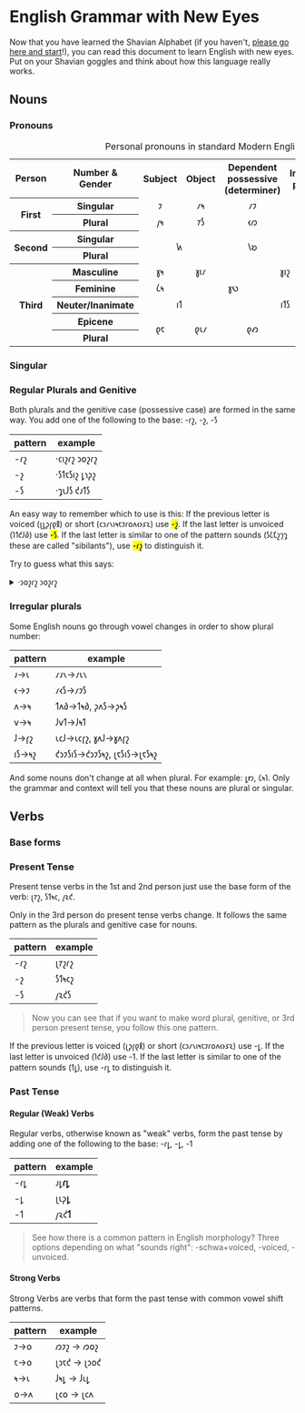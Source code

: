 # English Grammar with New Eyes

Now that you have learned the Shavian Alphabet (if you haven't, [please go here and start](https://shavian.school/index.html?l=0)!), you can read this document to learn English with new eyes. Put on your Shavian goggles and think about how this language really works.

## Nouns

### Pronouns

<table style="text-align:center">
<caption>Personal pronouns in standard Modern English</caption>
<tbody><tr>
<th>Person
</th>
<th colspan="2">Number &amp; Gender
</th>
<th>Subject</th>
<th>Object</th>
<th>Dependent possessive (determiner)</th>
<th>Independent possessive</th>
<th>Reflexive</th></tr>
<tr>
<th rowspan="2">First
</th>
<th colspan="2">Singular
</th>
<td>𐑲</td>
<td>𐑥𐑰</td>
<td>𐑥𐑲</td>
<td>𐑥𐑲𐑯</td>
<td>𐑥𐑲𐑕𐑧𐑤𐑓</td></tr>
<tr>
<th colspan="2">Plural
</th>
<td>𐑢𐑰</td>
<td>𐑳𐑕</td>
<td>𐑬𐑼</td>
<td>𐑬𐑼𐑟</td>
<td>𐑬𐑼𐑕𐑧𐑤𐑝𐑟</td></tr>
<tr>
<th rowspan="2">Second</th>
<th colspan="2">Singular</th>
<td colspan="2" rowspan="2">𐑿</td>
<td rowspan="2">𐑘𐑹</td>
<td rowspan="2">𐑘𐑹𐑟</td>
<td>𐑘𐑹𐑕𐑧𐑤𐑓</td></tr>
<tr>
<th colspan="2">Plural</th>
<td>𐑘𐑹𐑕𐑧𐑤𐑝𐑟</td></tr>
<tr>
<th colspan="2" rowspan="5">Third</th>
<th>Masculine</th>
<td>𐑣𐑰</td>
<td>𐑣𐑦𐑥</td>
<td colspan="2">𐑣𐑦𐑟</td>
<td>𐑣𐑦𐑥𐑕𐑧𐑤𐑓</td></tr>
<tr>
<th>Feminine
</th>
<td>𐑖𐑰</td>
<td colspan="2">𐑣𐑻</td>
<td>𐑣𐑻𐑟</td>
<td>𐑣𐑻𐑕𐑧𐑤𐑓</td></tr>
<tr>
<th>Neuter/Inanimate</th>
<td colspan="2">𐑦𐑑</td>
<td colspan="2">𐑦𐑑𐑕</td>
<td>𐑦𐑑𐑕𐑧𐑤𐑓</td></tr>
<tr>
<th>Epicene</th>
<td rowspan="2">𐑞𐑱</td>
<td rowspan="2">𐑞𐑧𐑥</td>
<td rowspan="2">𐑞𐑺</td>
<td rowspan="2">𐑞𐑺𐑟</td>
<td>𐑞𐑧𐑥𐑕𐑧𐑤𐑓</td></tr>
<tr>
<th>Plural</th>
<td>𐑞𐑧𐑥𐑕𐑧𐑤𐑝𐑟</td></tr>
</tbody></table>

### Singular

### Regular Plurals and Genitive

Both plurals and the genitive case (possessive case) are formed in the same way. You add one of the following to the base: -𐑩𐑟, -𐑟, -𐑕

| pattern | example | 
| --- | --- |
| -𐑩𐑟 | ·𐑤𐑦𐑟𐑩𐑟 𐑮𐑴𐑟𐑩𐑟 |
| -𐑟 | ·𐑕𐑑𐑱𐑕𐑦𐑟 𐑛𐑪𐑜𐑟 |
| -𐑕 | ·𐑡𐑧𐑓𐑕 𐑒𐑨𐑑𐑕 |


An easy way to remember which to use is this: If the previous letter is voiced (𐑚𐑛𐑜𐑝𐑞𐑙) or short (𐑤𐑮𐑥𐑯𐑦𐑰𐑱𐑲𐑩𐑴𐑵𐑬𐑶𐑭𐑷) use <mark>-𐑟</mark>. If the last letter is unvoiced (𐑐𐑑𐑒𐑓𐑔) use <mark>-𐑕</mark>. If the last letter is similar to one of the pattern sounds (𐑕𐑖𐑗𐑟𐑠𐑡 these are called "sibilants"), use <mark>-𐑩𐑟</mark> to distinguish it.


Try to guess what this says:

<details>
    <summary>·𐑮𐑴𐑟𐑩𐑟 𐑮𐑴𐑟𐑩𐑟</summary>
    <p>Rosa's roses</p>
</details>

### Irregular plurals

Some English nouns go through vowel changes in order to show plural number:

| pattern | example | 
| --- | --- |
|𐑨->𐑧 | 𐑥𐑨𐑯->𐑥𐑧𐑯 |
|𐑬->𐑲 | 𐑥𐑬𐑕->𐑥𐑲𐑕 |
| 𐑵->𐑰 | 𐑑𐑵𐑔->𐑑𐑰𐑔, 𐑜𐑵𐑕->𐑜𐑰𐑕 |
| 𐑫->𐑰 | 𐑓𐑫𐑑->𐑓𐑰𐑑|
| 𐑓->𐑝𐑟 | 𐑧𐑤𐑓->𐑧𐑤𐑝𐑟, 𐑣𐑵𐑓->𐑣𐑵𐑝𐑟 |
| 𐑦𐑕->𐑰𐑟 | 𐑒𐑮𐑲𐑕𐑦𐑕->𐑒𐑮𐑲𐑕𐑰𐑟, 𐑚𐑱𐑕𐑦𐑕->𐑚𐑱𐑕𐑰𐑟 |

And some nouns don't change at all when plural. For example: 𐑛𐑽, 𐑖𐑰𐑐. Only the grammar and context will tell you that these nouns are plural or singular.

## Verbs

### Base forms

### Present Tense

Present tense verbs in the 1st and 2nd person just use the base form of the verb: 𐑚𐑳𐑟, 𐑕𐑑𐑰𐑤, 𐑢𐑷𐑒.

Only in the 3rd person do present tense verbs change. It follows the same pattern as the plurals and genitive case for nouns.

| pattern | example | 
| --- | --- |
| -𐑩𐑟 | 𐑚𐑳𐑟𐑩𐑟 |
| -𐑟 | 𐑕𐑑𐑰𐑤𐑟 |
| -𐑕 | 𐑢𐑷𐑒𐑕 |

<blockquote>
    Now you can see that if you want to make word plural, genitive, or 3rd person present tense, you follow this one pattern.
</blockquote>

If the previous letter is voiced (𐑚𐑜𐑝𐑞𐑙) or short (𐑤𐑮𐑥𐑯𐑦𐑰𐑱𐑲𐑩𐑴𐑵𐑬𐑶𐑭𐑷) use -𐑛. If the last letter is unvoiced (𐑐𐑒𐑓𐑔) use -𐑑. If the last letter is similar to one of the pattern sounds (𐑑𐑛), use -𐑩𐑛 to distinguish it.

### Past Tense

#### Regular (Weak) Verbs

Regular verbs, otherwise known as "weak" verbs, form the past tense by adding one of the following to the base: -𐑩𐑛, -𐑛, -𐑑

| pattern | example | 
| --- | --- |
| -𐑩𐑛 | 𐑨𐑛**𐑩𐑛** |
| -𐑛 | 𐑚𐑧𐑜**𐑛** |
| -𐑑 | 𐑢𐑷𐑒**𐑑** |

<blockquote>
    See how there is a common pattern in English morphology? Three options depending on what "sounds right": -schwa+voiced, -voiced, -unvoiced.
</blockquote>

#### Strong Verbs

Strong Verbs are verbs that form the past tense with common vowel shift patterns.

| pattern | example | 
| --- | --- |
| 𐑲->𐑴 | 𐑼𐑲𐑟 -> 𐑼𐑴𐑟 |
| 𐑱->𐑴 | 𐑚𐑮𐑱𐑒 -> 𐑚𐑮𐑴𐑒 |
| 𐑰->𐑧 | 𐑓𐑰𐑛 -> 𐑓𐑧𐑛 |
| 𐑴->𐑵 | 𐑚𐑤𐑴 -> 𐑚𐑤𐑵 |



